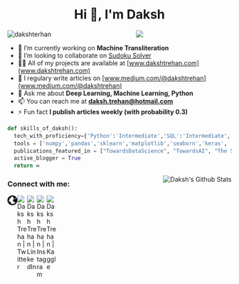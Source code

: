 <h1 align="center">Hi 👋, I'm Daksh</h1>
<img align='right' src="https://s7.gifyu.com/images/WhatsApp-Image-2020-07-14-at-11.34.49-1.gif" width="215">
<p align="left"> <img src="https://komarev.com/ghpvc/?username=dakshterhan" alt="dakshterhan" /> </p>

- 🔭 I’m currently working on **Machine Transliteration**
- 👯 I’m looking to collaborate on [Sudoku Solver ](https://github.com/dakshtrehan/Sudoku-Solver)
- 👨‍💻 All of my projects are available at [www.dakshtrehan.com](www.dakshtrehan.com)
- 📝 I regulary write articles on [www.medium.com/@dakshtrehan](www.medium.com/@dakshtrehan)
- 💬 Ask me about **Deep Learning, Machine Learning, Python**
- 📫 You can reach me at **daksh.trehan@hotmail.com**
- ⚡ Fun fact **I publish articles weekly (with probability 0.3)**

```python
def skills_of_daksh():
  tech_with_proficiency={'Python':'Intermediate','SQL':'Intermediate','Content Writing':'Intermidiate','Tableau':'Beginner'}
  tools = ['numpy','pandas','sklearn','matplotlib','seaborn','keras', 'nlp']
  publications_featured_in = ["TowardsDataScience", "TowardsAI", "The Startup", "DataDrivenInvestor", "Gitconnected"]
  active_blogger = True
  return ∞
```
<img align="right" alt="Daksh's Github Stats" src="https://github-readme-stats.vercel.app/api?username=dakshtrehan&show_icons=true&hide_border=true" />

### Connect with me:

[<img align="left" alt="Daksh Trehan" width="22px" src="https://raw.githubusercontent.com/iconic/open-iconic/master/svg/globe.svg" />](https://www.dakshtrehan.com)
[<img align="left" alt="Daksh Trehan | Twitter" width="22px" src="https://cdn.jsdelivr.net/npm/simple-icons@v3/icons/twitter.svg" />](https://twitter.com/dakshtrehan)
[<img align="left" alt="Daksh Trehan | LinkedIn" width="22px" src="https://cdn.jsdelivr.net/npm/simple-icons@v3/icons/linkedin.svg" />](https://www.linkedin.com/in/dakshtrehan/)
[<img align="left" alt="Daksh Trehan | Instagram" width="22px" src="https://cdn.jsdelivr.net/npm/simple-icons@v3/icons/instagram.svg" />](https://www.instagram.com/_daksh_trehan_/)
[<img align="left" alt="Daksh Trehan | Kaggle" width="22px" src="https://cdn.jsdelivr.net/npm/simple-icons@3.4.0/icons/kaggle.svg" />](https://www.kaggle.com/dakshtrehan/)

</p>
